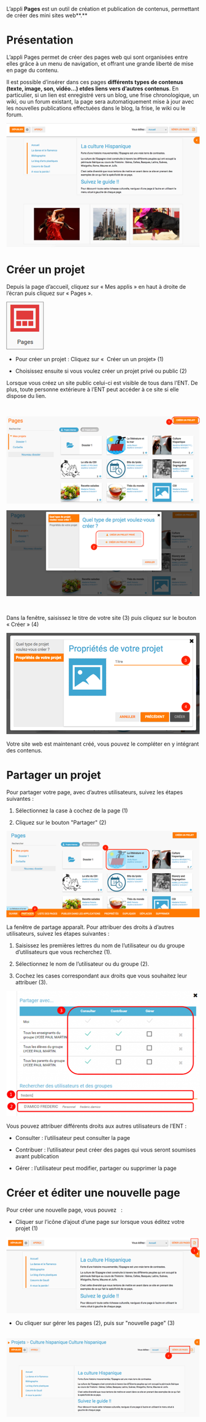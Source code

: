 L’appli **Pages** est un outil de création et publication de contenus, permettant de créer des mini sites web**.**

Présentation
============

L’appli Pages permet de créer des pages web qui sont organisées entre elles grâce à un menu de navigation, et offrant une grande liberté de mise en page du contenu.

Il est possible d’insérer dans ces pages **différents **types de contenus** (**texte, image, son, vidéo…) et**des liens vers d’autres contenus**. En particulier, si un lien est enregistré vers un blog, une frise chronologique, un wiki, ou un forum existant, la page sera automatiquement mise à jour avec les nouvelles publications effectuées dans le blog, la frise, le wiki ou le forum.

![](.gitbook/assets/Captures-Pages-1.png)

Créer un projet
===============

Depuis la page d’accueil, cliquez sur « Mes applis » en haut à droite de l’écran puis cliquez sur « Pages ».

![](.gitbook/assets/pages1.png)

-   Pour créer un projet : Cliquez sur «  Créer un un projet» (1)

-   Choisissez ensuite si vous voulez créer un projet privé ou public (2)

Lorsque vous créez un site public celui-ci est visible de tous dans l’ENT. De plus, toute personne extérieure à l’ENT peut accéder à ce site si elle dispose du lien.

 

![](.gitbook/assets/Captures-Pages-2.png)

![](.gitbook/assets/Capture-Pages-3.png)

 

Dans la fenêtre, saisissez le titre de votre site (3) puis cliquez sur le bouton « Créer » (4)

![](.gitbook/assets/Captures-Pages-4.png)

Votre site web est maintenant créé, vous pouvez le compléter en y intégrant des contenus.

Partager un projet
==================

Pour partager votre page, avec d’autres utilisateurs, suivez les étapes suivantes :

1.  Sélectionnez la case à cochez de la page (1)

2.  Cliquez sur le bouton "Partager" (2)

![](.gitbook/assets/Captures-Pages-5.png)

La fenêtre de partage apparaît. Pour attribuer des droits à d’autres utilisateurs, suivez les étapes suivantes :

1.  Saisissez les premières lettres du nom de l’utilisateur ou du groupe d’utilisateurs que vous recherchez (1).

2.  Sélectionnez le nom de l’utilisateur ou du groupe (2).

3.  Cochez les cases correspondant aux droits que vous souhaitez leur attribuer (3).

![](.gitbook/assets/Pages-Part_4-1024x665.png)

Vous pouvez attribuer différents droits aux autres utilisateurs de l’ENT :

-   Consulter : l’utilisateur peut consulter la page

-   Contribuer : l’utilisateur peut créer des pages qui vous seront soumises avant publication

-   Gérer : l’utilisateur peut modifier, partager ou supprimer la page

Créer et éditer une nouvelle page
=================================

Pour créer une nouvelle page, vous pouvez   :

-   Cliquer sur l’icône d’ajout d’une page sur lorsque vous éditez votre projet (1)

![](.gitbook/assets/Captures-Pages-6.png)

-   Ou cliquer sur gérer les pages (2), puis sur "nouvelle page" (3)

 ![](.gitbook/assets/Capture-Pages-7.png)
